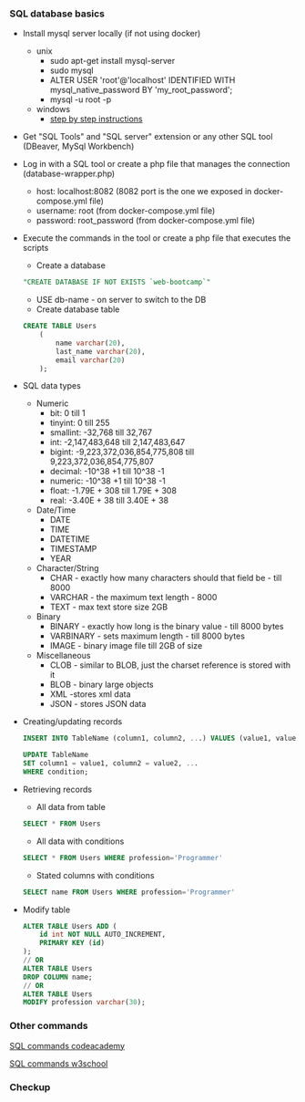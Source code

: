 ### SQL database basics
* Install mysql server locally (if not using docker)
    * unix 
        - sudo apt-get install mysql-server
        - sudo mysql
        - ALTER USER 'root'@'localhost' IDENTIFIED WITH mysql_native_password BY 'my_root_password';
        - mysql -u root -p
    * windows
        - [step by step instructions](https://mid.as/kb/00145/install-configure-mysql-on-windows)
* Get "SQL Tools" and "SQL server" extension or any other SQL tool (DBeaver, MySql Workbench)
* Log in with a SQL tool or create a php file that manages the connection (database-wrapper.php)
    * host: localhost:8082 (8082 port is the one we exposed in docker-compose.yml file)
    * username: root (from docker-compose.yml file)
    * password: root_password (from docker-compose.yml file)
* Execute the commands in the tool or create a php file that executes the scripts
    * Create a database
    ```sql
    "CREATE DATABASE IF NOT EXISTS `web-bootcamp`"
    ```
    * USE db-name - on server to switch to the DB
    * Create database table
    ```sql
    CREATE TABLE Users
        (
            name varchar(20),
            last_name varchar(20),
            email varchar(20)
        );
    ```
* SQL data types
    * Numeric
        * bit: 0 till 1
        * tinyint: 0 till 255
        * smallint: -32,768	till 32,767
        * int: -2,147,483,648 till 2,147,483,647
        * bigint: -9,223,372,036,854,775,808 till 9,223,372,036,854,775,807
        * decimal: -10^38 +1 till 10^38 -1
        * numeric: -10^38 +1 till 10^38 -1
        * float: -1.79E + 308 till 1.79E + 308
        * real: -3.40E + 38	till 3.40E + 38
    * Date/Time
        * DATE
        * TIME
        * DATETIME
        * TIMESTAMP
        * YEAR
    * Character/String
        * CHAR - exactly how many characters should that field be - till 8000
        * VARCHAR - the maximum text length - 8000
        * TEXT - max text store size 2GB
    * Binary
        * BINARY - exactly how long is the binary value - till 8000 bytes
        * VARBINARY - sets maximum length - till 8000 bytes
        * IMAGE - binary image file till 2GB of size
    * Miscellaneous
        * CLOB - similar to BLOB, just the charset reference is stored with it
        * BLOB - binary large objects
        * XML -stores xml data
        * JSON - stores JSON data
        
* Creating/updating records
    ```sql
    INSERT INTO TableName (column1, column2, ...) VALUES (value1, value2, ...), (other_value1, other_value2, ...)
    ```
    ```sql
    UPDATE TableName
    SET column1 = value1, column2 = value2, ...
    WHERE condition;
    ```
* Retrieving records
    * All data from table
    ```sql
    SELECT * FROM Users
    ```
    
    * All data with conditions
    ```sql
    SELECT * FROM Users WHERE profession='Programmer'
    ```
    
    * Stated columns with conditions
    ```sql
    SELECT name FROM Users WHERE profession='Programmer'
    ```
* Modify table
    ```sql
    ALTER TABLE Users ADD (
        id int NOT NULL AUTO_INCREMENT,
        PRIMARY KEY (id)
    );
    // OR
    ALTER TABLE Users
    DROP COLUMN name;
    // OR
    ALTER TABLE Users 
    MODIFY profession varchar(30);
    ```

### Other commands
[SQL commands codeacademy](https://www.codecademy.com/articles/sql-commands)

[SQL commands w3school](https://www.w3schools.com/sql/default.asp)

### Checkup
<!-- TODO -->